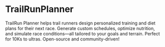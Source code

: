 # TrailRunPlanner
TrailRun Planner helps trail runners design personalized training and diet plans for their next race. Generate custom schedules, optimize nutrition, and simulate race conditions—all tailored to your goals and terrain. Perfect for 10Ks to ultras. Open-source and community-driven!
